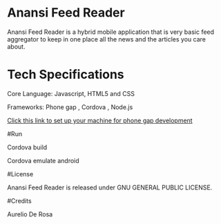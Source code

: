 # Anansi Feed Reader 

Anansi Feed Reader is a hybrid mobile application that is very basic feed aggregator to keep in one place all the news and the articles you care about.


# Tech Specifications

  Core Language: Javascript, HTML5 and CSS

  Frameworks: Phone gap , Cordova , Node.js

[Click this link to set up your machine for phone gap development](http://docs.phonegap.com/en/edge/guide_cli_index.md.html#The%20Command-Line%20Interface)

#Run 

Cordova build

Cordova emulate android 

#License

Anansi Feed Reader is released under GNU GENERAL PUBLIC LICENSE.

#Credits

Aurelio De Rosa

